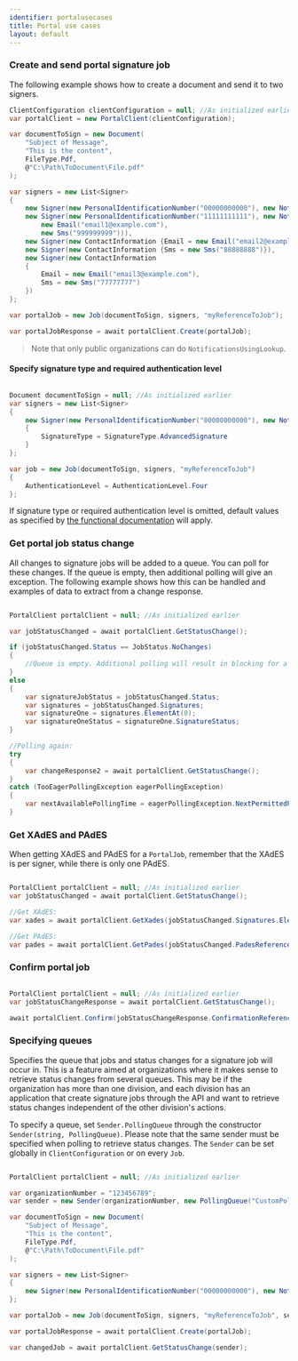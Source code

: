 ```yaml
---
identifier: portalusecases
title: Portal use cases
layout: default
---
```


### Create and send portal signature job

The following example shows how to create a document and send it to two signers.

``` csharp
ClientConfiguration clientConfiguration = null; //As initialized earlier
var portalClient = new PortalClient(clientConfiguration);

var documentToSign = new Document(
    "Subject of Message",
    "This is the content",
    FileType.Pdf,
    @"C:\Path\ToDocument\File.pdf"
);

var signers = new List<Signer>
{
    new Signer(new PersonalIdentificationNumber("00000000000"), new NotificationsUsingLookup()),
    new Signer(new PersonalIdentificationNumber("11111111111"), new Notifications(
        new Email("email1@example.com"),
        new Sms("999999999"))),
    new Signer(new ContactInformation {Email = new Email("email2@example.com")}),
    new Signer(new ContactInformation {Sms = new Sms("88888888")}),
    new Signer(new ContactInformation
    {
        Email = new Email("email3@example.com"),
        Sms = new Sms("77777777")
    })
};

var portalJob = new Job(documentToSign, signers, "myReferenceToJob");

var portalJobResponse = await portalClient.Create(portalJob);

```

> Note that only public organizations can do `NotificationsUsingLookup`.

#### Specify signature type and required authentication level

``` csharp

Document documentToSign = null; //As initialized earlier
var signers = new List<Signer>
{
    new Signer(new PersonalIdentificationNumber("00000000000"), new NotificationsUsingLookup())
    {
        SignatureType = SignatureType.AdvancedSignature
    }
};

var job = new Job(documentToSign, signers, "myReferenceToJob")
{
    AuthenticationLevel = AuthenticationLevel.Four
};

```

If signature type or required authentication level is omitted, default values as specified by [the functional documentation](http://digipost.github.io/signature-api-specification/v1.0/#signaturtype) will apply.

### Get portal job status change

All changes to signature jobs will be added to a queue. You can poll for these changes. If the queue is empty, then additional polling will give an exception. The following example shows how this can be handled and examples of data to extract from a change response.

``` csharp

PortalClient portalClient = null; //As initialized earlier

var jobStatusChanged = await portalClient.GetStatusChange();

if (jobStatusChanged.Status == JobStatus.NoChanges)
{
    //Queue is empty. Additional polling will result in blocking for a defined period.
}
else
{
    var signatureJobStatus = jobStatusChanged.Status;
    var signatures = jobStatusChanged.Signatures;
    var signatureOne = signatures.ElementAt(0);
    var signatureOneStatus = signatureOne.SignatureStatus;
}

//Polling again:
try
{
    var changeResponse2 = await portalClient.GetStatusChange();
}
catch (TooEagerPollingException eagerPollingException)
{
    var nextAvailablePollingTime = eagerPollingException.NextPermittedPollTime;
}

```

### Get XAdES and PAdES

When getting XAdES and PAdES for a `PortalJob`, remember that the XAdES is per signer, while there is only one PAdES. 

``` csharp

PortalClient portalClient = null; //As initialized earlier
var jobStatusChanged = await portalClient.GetStatusChange();

//Get XAdES:
var xades = await portalClient.GetXades(jobStatusChanged.Signatures.ElementAt(0).XadesReference);

//Get PAdES:
var pades = await portalClient.GetPades(jobStatusChanged.PadesReference);

```

### Confirm portal job

``` csharp

PortalClient portalClient = null; //As initialized earlier
var jobStatusChangeResponse = await portalClient.GetStatusChange();

await portalClient.Confirm(jobStatusChangeResponse.ConfirmationReference);

```

### Specifying queues

Specifies the queue that jobs and status changes for a signature job will occur in. This is a feature aimed at organizations where it makes sense to retrieve status changes from several queues. This may be if the organization has more than one division, and each division has an application that create signature jobs through the API and want to retrieve status changes independent of the other division's actions.

To specify a queue, set `Sender.PollingQueue` through the constructor `Sender(string, PollingQueue)`. Please note that the same sender must be specified when polling to retrieve status changes. The `Sender` can be set globally in `ClientConfiguration` or on every `Job`.

``` csharp

PortalClient portalClient = null; //As initialized earlier

var organizationNumber = "123456789";
var sender = new Sender(organizationNumber, new PollingQueue("CustomPollingQueue"));

var documentToSign = new Document(
    "Subject of Message",
    "This is the content",
    FileType.Pdf,
    @"C:\Path\ToDocument\File.pdf"
);

var signers = new List<Signer>
{
    new Signer(new PersonalIdentificationNumber("00000000000"), new NotificationsUsingLookup())
};

var portalJob = new Job(documentToSign, signers, "myReferenceToJob", sender);

var portalJobResponse = await portalClient.Create(portalJob);

var changedJob = await portalClient.GetStatusChange(sender);

```